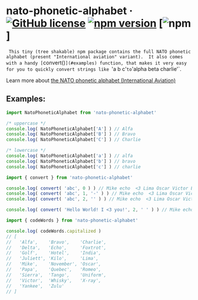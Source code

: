 # nato-phonetic-alphabet &middot; [![GitHub license](https://img.shields.io/github/license/UltraCakeBakery/nato-phonetic-alphabet.svg?style=flat-square)](#LICENSE) [![npm version](https://img.shields.io/npm/v/nato-phonetic-alphabet.svg?style=flat-square)](https://www.npmjs.com/package/nato-phonetic-alphabet) [![npm](https://img.shields.io/bundlephobia/min/nato-phonetic-alphabet?style=flat-square)]

`
This tiny (tree shakable) npm package contains the full NATO phonetic alphabet (present "International aviation" variant). 
It also comes with a handy [`convert()`](#examples) function, that makes it very easy for you to quickly convert strings like `'a b c'` to `'alpha beta charlie'`.

Learn more about [the NATO phonetic alphabet (International Aviation)](https://en.wikipedia.org/wiki/NATO_phonetic_alphabet#International_aviation)

## Examples:

```javascript
import NatoPhoneticAlphabet from 'nato-phonetic-alphabet'

/* uppercase */
console.log( NatoPhoneticAlphabet['A'] ) // Alfa
console.log( NatoPhoneticAlphabet['B'] ) // Bravo
console.log( NatoPhoneticAlphabet['C'] ) // Charlie

/* lowercase */
console.log( NatoPhoneticAlphabet['a'] ) // alfa
console.log( NatoPhoneticAlphabet['b'] ) // bravo
console.log( NatoPhoneticAlphabet['c'] ) // charlie
```

```javascript
import { convert } from 'nato-phonetic-alphabet'

console.log( convert( 'abc', 0 ) ) // Mike echo  <3 Lima Oscar Victor Echo  Yankee Oscar Uniform 
console.log( convert( 'abc', 1, '-' ) ) // Mike echo  <3 Lima Oscar Victor Echo  Yankee Oscar Uniform 
console.log( convert( 'abc', 2, '' ) ) // Mike echo  <3 Lima Oscar Victor Echo  Yankee Oscar Uniform 

console.log( convert( 'Hello World! I <3 you!', 2, ' ' ) ) // Mike echo  <3 Lima Oscar Victor Echo  Yankee Oscar Uniform !

```

```javascript
import { codeWords } from 'nato-phonetic-alphabet'

console.log( codeWords.capitalized )
// [
//   'Alfa',    'Bravo',    'Charlie',
//   'Delta',   'Echo',     'Foxtrot',
//   'Golf',    'Hotel',    'India',
//   'Juliett', 'Kilo',     'Lima',
//   'Mike',    'November', 'Oscar',
//   'Papa',    'Quebec',   'Romeo',
//   'Sierra',  'Tango',    'Uniform',
//   'Victor',  'Whisky',   'X-ray',
//   'Yankee',  'Zulu'
// ]
```

